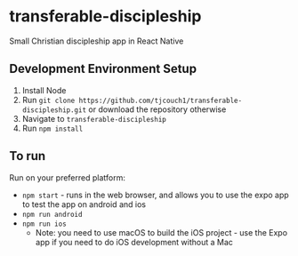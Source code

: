 # transferable-discipleship
Small Christian discipleship app in React Native

## Development Environment Setup

1. Install Node
2. Run `git clone https://github.com/tjcouch1/transferable-discipleship.git` or download the repository otherwise
3. Navigate to `transferable-discipleship`
4. Run `npm install`

## To run

Run on your preferred platform:

- `npm start` - runs in the web browser, and allows you to use the expo app to test the app on android and ios
- `npm run android`
- `npm run ios`
   - Note: you need to use macOS to build the iOS project - use the Expo app if you need to do iOS development without a Mac